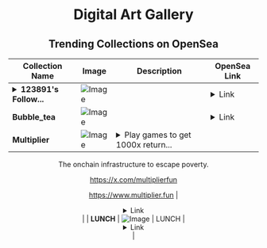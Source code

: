 <div align="center">

# Digital Art Gallery

## Trending Collections on OpenSea

| Collection Name                       | Image                                                                                     | Description                       | OpenSea Link                                                                                          |
|---------------------------------------|-------------------------------------------------------------------------------------------|-----------------------------------|--------------------------------------------------------------------------------------------------------|
| **<details><summary>123891's Follow...</summary>123891's Follower</details>** | ![Image](https://i.seadn.io/s/raw/files/19f9f090920392cc3650cbdf4361755b.png?w=500&auto=format?w=200&auto=format) |  | <details><summary>Link</summary>[123891's Follower](https://opensea.io/collection/123891-s-follower)</details> |
| **Bubble_tea** | ![Image](https://i.seadn.io/s/raw/files/f3b19eada3109c6e01262b614795a851.jpg?w=500&auto=format?w=200&auto=format) |  | <details><summary>Link</summary>[Bubble_tea](https://opensea.io/collection/bubble-tea-8)</details> |
| **Multiplier** | ![Image](https://i.seadn.io/s/raw/files/830de499f2ddb31a5de7ec66fc0b2023.jpg?w=500&auto=format?w=200&auto=format) | <details><summary>Play games to get 1000x return...</summary>Play games to get 1000x returns in shitcoins while posting memes to play for free.

The onchain infrastructure to escape poverty.

https://x.com/multiplierfun

https://www.multiplier.fun</details> | <details><summary>Link</summary>[Multiplier](https://opensea.io/collection/multiplier-4)</details> |
| **LUNCH** | ![Image](https://i.seadn.io/s/raw/files/d01b32c77b9ff857335bb02f67bdb56d.png?w=500&auto=format?w=200&auto=format) | LUNCH | <details><summary>Link</summary>[LUNCH](https://opensea.io/collection/lunch-31)</details> |

</div>